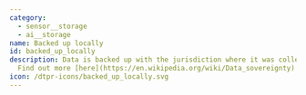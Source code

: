 ```yaml
---
category:
  - sensor__storage
  - ai__storage
name: Backed up locally
id: backed_up_locally
description: Data is backed up with the jurisdiction where it was collected.
  Find out more [here](https://en.wikipedia.org/wiki/Data_sovereignty)
icon: /dtpr-icons/backed_up_locally.svg
---
```

